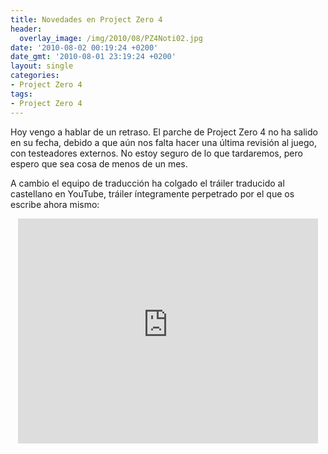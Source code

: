 ```yaml
---
title: Novedades en Project Zero 4
header:
  overlay_image: /img/2010/08/PZ4Noti02.jpg
date: '2010-08-02 00:19:24 +0200'
date_gmt: '2010-08-01 23:19:24 +0200'
layout: single
categories:
- Project Zero 4
tags:
- Project Zero 4
---
```

Hoy vengo a hablar de un retraso. El parche de Project Zero 4 no ha salido 
en su fecha, debido a que aún nos falta hacer una última revisión al juego, 
con testeadores externos. No estoy seguro de lo que tardaremos, pero espero 
que sea cosa de menos de un mes.

A cambio el equipo de traducción ha colgado el tráiler traducido al castellano 
en YouTube, tráiler íntegramente perpetrado por el que os escribe ahora mismo:

<center><iframe width="480" height="360" src="https://www.youtube-nocookie.com/embed/onVyBEI-agU?rel=0" frameborder="0" allow="accelerometer; autoplay; encrypted-media; gyroscope; picture-in-picture" allowfullscreen></iframe></center>
